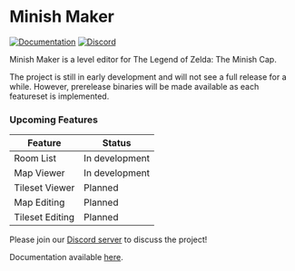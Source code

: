 # Minish Maker

[![Documentation](https://img.shields.io/badge/gitbook-docs-187818.svg)](https://docs.minishmaker.com)
[![Discord](https://discordapp.com/api/guilds/342341497024151553/embed.png?style=shield)](https://discord.gg/ndFuWbV)


Minish Maker is a level editor for The Legend of Zelda: The Minish Cap.

The project is still in early development and will not see a full release for a while.
However, prerelease binaries will be made available as each featureset is implemented.

### Upcoming Features
Feature | Status
------- | ------
Room List | In development
Map Viewer | In development
Tileset Viewer | Planned
Map Editing | Planned
Tileset Editing | Planned

Please join our [Discord server](https://discord.gg/ndFuWbV) to discuss the project!

Documentation available [here](https://docs.minishmaker.com).
